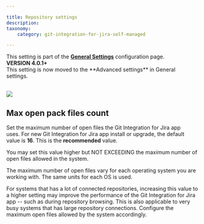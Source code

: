 ```yaml
---

title: Repository settings
description:
taxonomy:
    category: git-integration-for-jira-self-managed

---
```


<div class="bbb-callout bbb--info">
    <div class="irow">
    <div class="ilogobox">
        <span class="logoimg"></span>
    </div>
    <div class="imsgbox">
        This setting is part of the <a href='/git-integration-for-jira-data-center/general-settings-gij-self-managed/'><b>General Settings</b></a> configuration page.
    </div>
    </div>
</div>

<div class="bbb-callout bbb--tip">
    <div class="irow">
    <div class="ilogobox">
        <span class="logoimg"></span>
    </div>
    <div class="imsgbox">
        <b>VERSION 4.0.1+</b><br>
        This setting is now moved to the **Advanced settings** in General settings.
    </div>
    </div>
</div>
<br>

![](https://bigbrassband.atlassian.net/wiki/download/thumbnails/1207795977/gitserver-gencfg-repo-max-open-pack-files.png?version=1&modificationDate=1647774893084&cacheVersion=1&api=v2&width=680&height=97)

## Max open pack files count

Set the maximum number of open files the Git Integration for Jira app uses. For new Git Integration for Jira app install or upgrade, the default value is **16**. This is the **recommended** value.

You may set this value higher but NOT EXCEEDING the maximum number of open files allowed in the system.


The maximum number of open files vary for each operating system you are working with. The same units for each OS is used.

For systems that has a lot of connected repositories, increasing this value to a higher setting may improve the performance of the Git Integration for Jira app -- such as during repository browsing. This is also applicable to very busy systems that has large repository connections. Configure the maximum open files allowed by the system accordingly.

